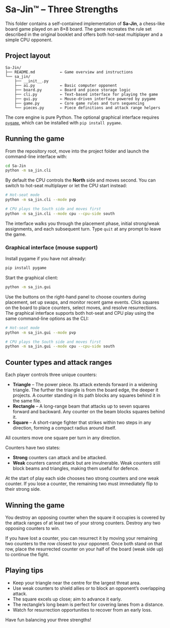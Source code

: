 # Sa-Jin™ – Three Strengths

This folder contains a self-contained implementation of **Sa-Jin**, a chess-like board game played on an 8×8 board. The game recreates the rule set described in the original booklet and offers both hot-seat multiplayer and a simple CPU opponent.

## Project layout

```
Sa-Jin/
├── README.md           ← Game overview and instructions
└── sa_jin/
    ├── __init__.py
    ├── ai.py           ← Basic computer opponent
    ├── board.py        ← Board and piece storage logic
    ├── cli.py          ← Text-based interface for playing the game
    ├── gui.py          ← Mouse-driven interface powered by pygame
    ├── game.py         ← Core game rules and turn sequencing
    └── pieces.py       ← Piece definitions and attack range helpers
```

The core engine is pure Python. The optional graphical interface requires
[`pygame`](https://www.pygame.org/), which can be installed with `pip install pygame`.

## Running the game

From the repository root, move into the project folder and launch the command-line interface with:

```bash
cd Sa-Jin
python -m sa_jin.cli
```

By default the CPU controls the **North** side and moves second. You can switch to hot-seat multiplayer or let the CPU start instead:

```bash
# Hot-seat mode
python -m sa_jin.cli --mode pvp

# CPU plays the South side and moves first
python -m sa_jin.cli --mode cpu --cpu-side south
```

The interface walks you through the placement phase, initial strong/weak assignments, and each subsequent turn. Type `quit` at any prompt to leave the game.

### Graphical interface (mouse support)

Install pygame if you have not already:

```bash
pip install pygame
```

Start the graphical client:

```bash
python -m sa_jin.gui
```

Use the buttons on the right-hand panel to choose counters during placement, set up swaps, and monitor recent game events. Click squares on the board to place counters, select moves, and resolve resurrections. The graphical interface supports both hot-seat and CPU play using the same command-line options as the CLI:

```bash
# Hot-seat mode
python -m sa_jin.gui --mode pvp

# CPU plays the South side and moves first
python -m sa_jin.gui --mode cpu --cpu-side south
```

## Counter types and attack ranges

Each player controls three unique counters:

- **Triangle** – The power piece. Its attack extends forward in a widening triangle. The further the triangle is from the board edge, the deeper it projects. A counter standing in its path blocks any squares behind it in the same file.
- **Rectangle** – A long-range beam that attacks up to seven squares forward and backward. Any counter on the beam blocks squares behind it.
- **Square** – A short-range fighter that strikes within two steps in any direction, forming a compact radius around itself.

All counters move one square per turn in any direction.

Counters have two states:

- **Strong** counters can attack and be attacked.
- **Weak** counters cannot attack but are invulnerable. Weak counters still block beams and triangles, making them useful for defence.

At the start of play each side chooses two strong counters and one weak counter. If you lose a counter, the remaining two must immediately flip to their strong side.

## Winning the game

You destroy an opposing counter when the square it occupies is covered by the attack ranges of at least two of your strong counters. Destroy any two opposing counters to win.

If you have lost a counter, you can resurrect it by moving your remaining two counters to the row closest to your opponent. Once both stand on that row, place the resurrected counter on your half of the board (weak side up) to continue the fight.

## Playing tips

- Keep your triangle near the centre for the largest threat area.
- Use weak counters to shield allies or to block an opponent’s overlapping attack.
- The square excels up close; aim to advance it early.
- The rectangle’s long beam is perfect for covering lanes from a distance.
- Watch for resurrection opportunities to recover from an early loss.

Have fun balancing your three strengths!
